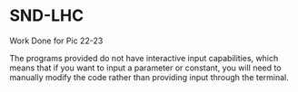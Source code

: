 # SND-LHC
Work Done for Pic 22-23

The programs provided do not have interactive input capabilities, which means that if you want to input a parameter or constant, you will need to manually modify the code rather than providing input through the terminal.
